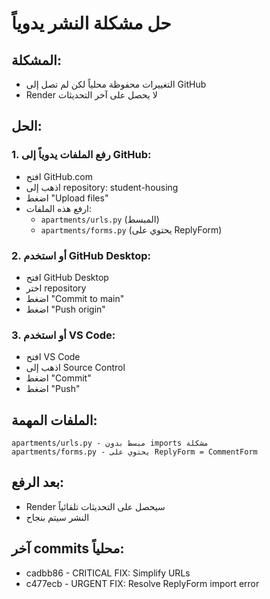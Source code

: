 # حل مشكلة النشر يدوياً

## المشكلة:
- التغييرات محفوظة محلياً لكن لم تصل إلى GitHub
- Render لا يحصل على آخر التحديثات

## الحل:

### 1. رفع الملفات يدوياً إلى GitHub:
- افتح GitHub.com
- اذهب إلى repository: student-housing
- اضغط "Upload files"
- ارفع هذه الملفات:
  - `apartments/urls.py` (المبسط)
  - `apartments/forms.py` (يحتوي على ReplyForm)

### 2. أو استخدم GitHub Desktop:
- افتح GitHub Desktop
- اختر repository
- اضغط "Commit to main"
- اضغط "Push origin"

### 3. أو استخدم VS Code:
- افتح VS Code
- اذهب إلى Source Control
- اضغط "Commit"
- اضغط "Push"

## الملفات المهمة:
```
apartments/urls.py - مبسط بدون imports مشكلة
apartments/forms.py - يحتوي على ReplyForm = CommentForm
```

## بعد الرفع:
- Render سيحصل على التحديثات تلقائياً
- النشر سيتم بنجاح

## آخر commits محلياً:
- cadbb86 - CRITICAL FIX: Simplify URLs
- c477ecb - URGENT FIX: Resolve ReplyForm import error